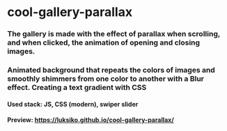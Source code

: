 # cool-gallery-parallax
### The gallery is made with the effect of parallax when scrolling, and when clicked, the animation of opening and closing images. 
### Animated background that repeats the colors of images and smoothly shimmers from one color to another with a Blur effect. Creating a text gradient with CSS
#### Used stack: JS, CSS (modern),  swiper slider


#### Preview: https://luksiko.github.io/cool-gallery-parallax/
